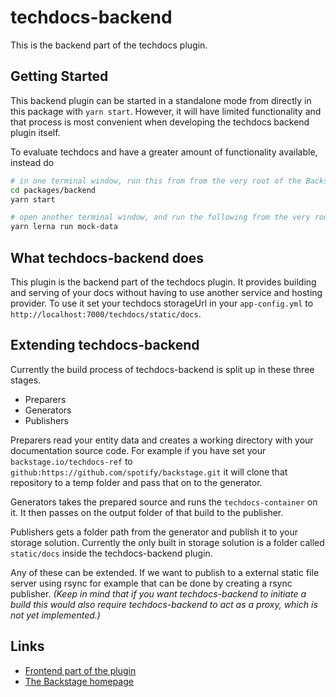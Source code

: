 # techdocs-backend

This is the backend part of the techdocs plugin.

## Getting Started

This backend plugin can be started in a standalone mode from directly in this package
with `yarn start`. However, it will have limited functionality and that process is
most convenient when developing the techdocs backend plugin itself.

To evaluate techdocs and have a greater amount of functionality available, instead do

```bash
# in one terminal window, run this from from the very root of the Backstage project
cd packages/backend
yarn start

# open another terminal window, and run the following from the very root of the Backstage project
yarn lerna run mock-data
```

## What techdocs-backend does

This plugin is the backend part of the techdocs plugin. It provides building and serving of your docs without having to use another service and hosting provider. To use it set your techdocs storageUrl in your `app-config.yml` to `http://localhost:7000/techdocs/static/docs`.

## Extending techdocs-backend

Currently the build process of techdocs-backend is split up in these three stages.

- Preparers
- Generators
- Publishers

Preparers read your entity data and creates a working directory with your documentation source code. For example if you have set your `backstage.io/techdocs-ref` to `github:https://github.com/spotify/backstage.git` it will clone that repository to a temp folder and pass that on to the generator.

Generators takes the prepared source and runs the `techdocs-container` on it. It then passes on the output folder of that build to the publisher.

Publishers gets a folder path from the generator and publish it to your storage solution. Currently the only built in storage solution is a folder called `static/docs` inside the techdocs-backend plugin.

Any of these can be extended. If we want to publish to a external static file server using rsync for example that can be done by creating a rsync publisher. _(Keep in mind that if you want techdocs-backend to initiate a build this would also require techdocs-backend to act as a proxy, which is not yet implemented.)_

## Links

- [Frontend part of the plugin](https://github.com/spotify/backstage/tree/master/plugins/techdocs)
- [The Backstage homepage](https://backstage.io)
